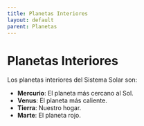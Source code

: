 ```yaml
---
title: Planetas Interiores
layout: default
parent: Planetas
---
```


# Planetas Interiores

Los planetas interiores del Sistema Solar son:

- **Mercurio**: El planeta más cercano al Sol.
- **Venus**: El planeta más caliente.
- **Tierra**: Nuestro hogar.
- **Marte**: El planeta rojo.

